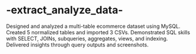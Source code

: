 # -extract_analyze_data-
Designed and analyzed a multi-table ecommerce dataset using MySQL. Created 5 normalized tables and imported 3 CSVs. Demonstrated SQL skills with SELECT, JOINs, subqueries, aggregates, views, and indexing. Delivered insights through query outputs and screenshots.
